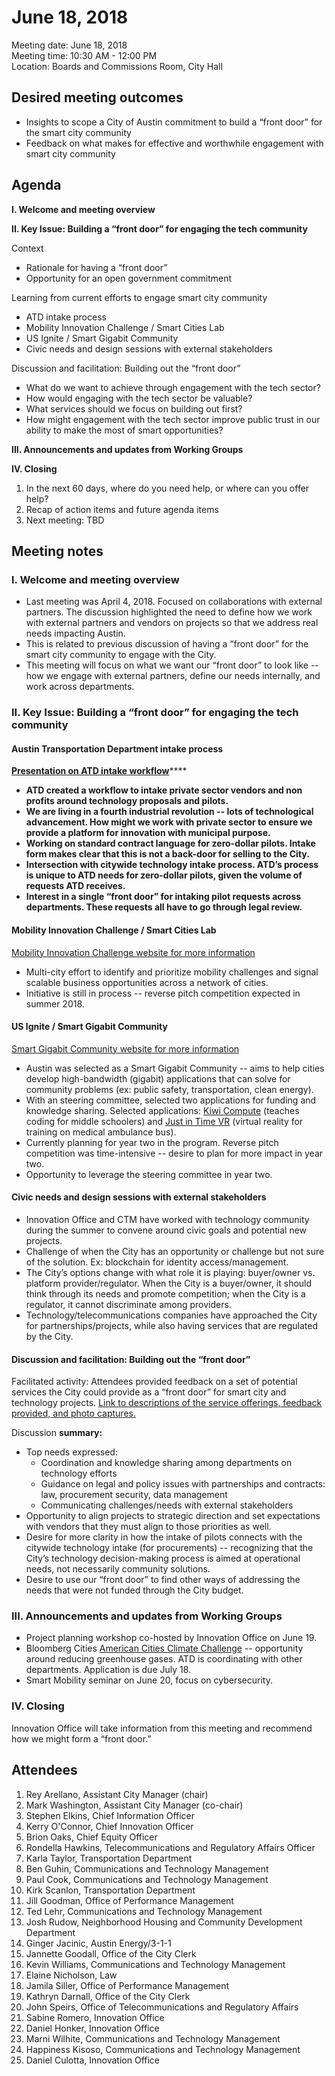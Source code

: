 # June 18, 2018

Meeting date: June 18, 2018  
Meeting time: 10:30 AM - 12:00 PM  
Location: Boards and Commissions Room, City Hall

## **Desired meeting outcomes**

* Insights to scope a City of Austin commitment to build a “front door” for the smart city community
* Feedback on what makes for effective and worthwhile engagement with smart city community

## **Agenda**

**I. Welcome and meeting overview**

**II. Key Issue: Building a “front door” for engaging the tech community**

Context

* Rationale for having a “front door”
* Opportunity for an open government commitment

Learning from current efforts to engage smart city community

* ATD intake process
* Mobility Innovation Challenge / Smart Cities Lab
* US Ignite / Smart Gigabit Community
* Civic needs and design sessions with external stakeholders

Discussion and facilitation: Building out the “front door”

* What do we want to achieve through engagement with the tech sector?
* How would engaging with the tech sector be valuable?
* What services should we focus on building out first?
* How might engagement with the tech sector improve public trust in our ability to make the most of smart opportunities?

**III. Announcements and updates from Working Groups**

**IV. Closing**

1. In the next 60 days, where do you need help, or where can you offer help?
2. Recap of action items and future agenda items
3. Next meeting: TBD

## **Meeting notes**

### **I. Welcome and meeting overview**

* Last meeting was April 4, 2018. Focused on collaborations with external partners. The discussion highlighted the need to define how we work with external partners and vendors on projects so that we address real needs impacting Austin.
* This is related to previous discussion of having a “front door” for the smart city community to engage with the City.
* This meeting will focus on what we want our “front door” to look like -- how we engage with external partners, define our needs internally, and work across departments.

### **II. Key Issue: Building a “front door” for engaging the tech community**

#### **Austin Transportation Department intake process**

[**Presentation on ATD intake workflow**](https://drive.google.com/file/d/10VnEihAgPYip_BjbOqZQK4FRlPduLzf-/view?usp=sharing)\*\*\*\*

* **ATD created a workflow to intake private sector vendors and non profits around technology proposals and pilots.**
* **We are living in a fourth industrial revolution -- lots of technological advancement. How might we work with private sector to ensure we provide a platform for innovation with municipal purpose.**
* **Working on standard contract language for zero-dollar pilots. Intake form makes clear that this is not a back-door for selling to the City.**
* **Intersection with citywide technology intake process. ATD’s process is unique to ATD needs for zero-dollar pilots, given the volume of requests ATD receives.**  
* **Interest in a single “front door” for intaking pilot requests across departments. These requests all have to go through legal review.**

#### **Mobility Innovation Challenge / Smart Cities Lab**

[Mobility Innovation Challenge website for more information](https://mobilityinnovationchallenge.org/sbout/)

* Multi-city effort to identify and prioritize mobility challenges and signal scalable business opportunities across a network of cities.
* Initiative is still in process -- reverse pitch competition expected in summer 2018.

#### **US Ignite / Smart Gigabit Community**

[Smart Gigabit Community website for more information](https://www.us-ignite.org/programs/smart-gigabit-communities/)

* Austin was selected as a Smart Gigabit Community -- aims to help cities develop high-bandwidth \(gigabit\) applications that can solve for community problems \(ex: public safety, transportation, clean energy\).
* With an steering committee, selected two applications for funding and knowledge sharing. Selected applications: [Kiwi Compute](https://kiwicompute.com/) \(teaches coding for middle schoolers\) and [Just in Time VR](https://www.us-ignite.org/apps/just-in-time-vr-training-for-ambus-ems-personnel-0/) \(virtual reality for training on medical ambulance bus\).
* Currently planning for year two in the program. Reverse pitch competition was time-intensive -- desire to plan for more impact in year two.
* Opportunity to leverage the steering committee in year two.

#### **Civic needs and design sessions with external stakeholders**

* Innovation Office and CTM have worked with technology community during the summer to convene around civic goals and potential new projects.
* Challenge of when the City has an opportunity or challenge but not sure of the solution. Ex: blockchain for identity access/management.
* The City’s options change with what role it is playing: buyer/owner vs. platform provider/regulator. When the City is a buyer/owner, it should think through its needs and promote competition; when the City is a regulator, it cannot discriminate among providers.
* Technology/telecommunications companies have approached the City for partnerships/projects, while also having services that are regulated by the City.

#### **Discussion and facilitation: Building out the “front door”**

Facilitated activity: Attendees provided feedback on a set of potential services the City could provide as a “front door” for smart city and technology projects. [Link to descriptions of the service offerings, feedback provided, and photo captures.](https://airtable.com/shrqwgTpEj3HDFePA)

Discussion ****summary**:**

* Top needs expressed:
  * Coordination and knowledge sharing among departments on technology efforts
  * Guidance on legal and policy issues with partnerships and contracts: law, procurement security, data management
  * Communicating challenges/needs with external stakeholders
* Opportunity to align projects to strategic direction and set expectations with vendors that they must align to those priorities as well.
* Desire for more clarity in how the intake of pilots connects with the citywide technology intake \(for procurements\) -- recognizing that the City’s technology decision-making process is aimed at operational needs, not necessarily community solutions.
* Desire to use our “front door” to find other ways of addressing the needs that were not funded through the City budget.

### **III. Announcements and updates from Working Groups**

* Project planning workshop co-hosted by Innovation Office on June 19.
* Bloomberg Cities [American Cities Climate Challenge](https://www.bloomberg.org/press/releases/american-cities-climate-challenge/) -- opportunity around reducing greenhouse gases. ATD is coordinating with other departments. Application is due July 18.
* Smart Mobility seminar on June 20, focus on cybersecurity.

### **IV. Closing**

Innovation Office will take information from this meeting and recommend how we might form a “front door.”

## Attendees

1. Rey Arellano, Assistant City Manager \(chair\)
2. Mark Washington, Assistant City Manager \(co-chair\)
3. Stephen Elkins, Chief Information Officer
4. Kerry O'Connor, Chief Innovation Officer
5. Brion Oaks, Chief Equity Officer
6. Rondella Hawkins, Telecommunications and Regulatory Affairs Officer
7. Karla Taylor, Transportation Department
8. Ben Guhin, Communications and Technology Management
9. Paul Cook, Communications and Technology Management
10. Kirk Scanlon, Transportation Department
11. Jill Goodman, Office of Performance Management
12. Ted Lehr, Communications and Technology Management
13. Josh Rudow, Neighborhood Housing and Community Development Department
14. Ginger Jacinic, Austin Energy/3-1-1
15. Jannette Goodall, Office of the City Clerk
16. Kevin Williams, Communications and Technology Management
17. Elaine Nicholson, Law
18. Jamila  Siller, Office of Performance Management
19. Kathryn Darnall, Office of the City Clerk
20. John Speirs, Office of Telecommunications and Regulatory Affairs
21. Sabine Romero, Innovation Office
22. Daniel Honker, Innovation Office
23. Marni Wilhite, Communications and Technology Management
24. Happiness Kisoso, Communications and Technology Management
25. Daniel Culotta, Innovation Office

